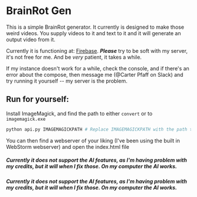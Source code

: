 # BrainRot Gen

This is a simple BrainRot generator. It currently is designed to make those weird videos. You supply videos to it and text to it and it will generate an output video from it.

Currently it is functioning at: [Firebase](). ***Please*** try to be soft with my server, it's not free for me. And be *very* patient, it takes a while.

If my instance doesn't work for a while, check the console, and if there's an error about the compose, then message me (@Carter Pfaff on Slack) and try running it yourself -- my server is the problem.

## Run for yourself:
Install ImageMagick, and find the path to either `convert` or to `imagemagick.exe`
```bash
python api.py IMAGEMAGICKPATH # Replace IMAGEMAGICKPATH with the path to the ImageMagick executable
```
You can then find a webserver of your liking (I've been using the built in WebStorm webserver) and open the index.html file

##### Currently it does not support the AI features, as I'm having problem with my credits, but it will when I fix those. On my computer the AI works.





##### Currently it does not support the AI features, as I'm having problem with my credits, but it will when I fix those. On my computer the AI works.
